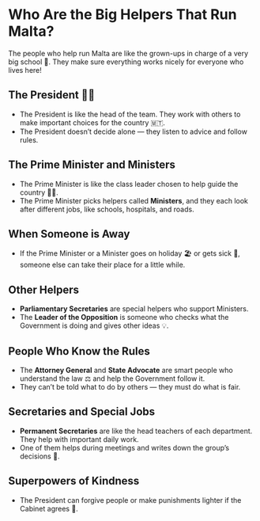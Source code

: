 # Who Are the Big Helpers That Run Malta?

The people who help run Malta are like the grown-ups in charge of a very big school 🏫. They make sure everything works nicely for everyone who lives here!

## The President 👩‍⚖️

- The President is like the head of the team. They work with others to make important choices for the country 🇲🇹.
- The President doesn’t decide alone — they listen to advice and follow rules.

## The Prime Minister and Ministers

- The Prime Minister is like the class leader chosen to help guide the country 🧑‍💼.
- The Prime Minister picks helpers called **Ministers**, and they each look after different jobs, like schools, hospitals, and roads.

## When Someone is Away

- If the Prime Minister or a Minister goes on holiday 🏖️ or gets sick 🤒, someone else can take their place for a little while.

## Other Helpers

- **Parliamentary Secretaries** are special helpers who support Ministers.
- The **Leader of the Opposition** is someone who checks what the Government is doing and gives other ideas 💡.

## People Who Know the Rules

- The **Attorney General** and **State Advocate** are smart people who understand the law ⚖️ and help the Government follow it.
- They can’t be told what to do by others — they must do what is fair.

## Secretaries and Special Jobs

- **Permanent Secretaries** are like the head teachers of each department. They help with important daily work.
- One of them helps during meetings and writes down the group’s decisions 📝.

## Superpowers of Kindness

- The President can forgive people or make punishments lighter if the Cabinet agrees 💖.

